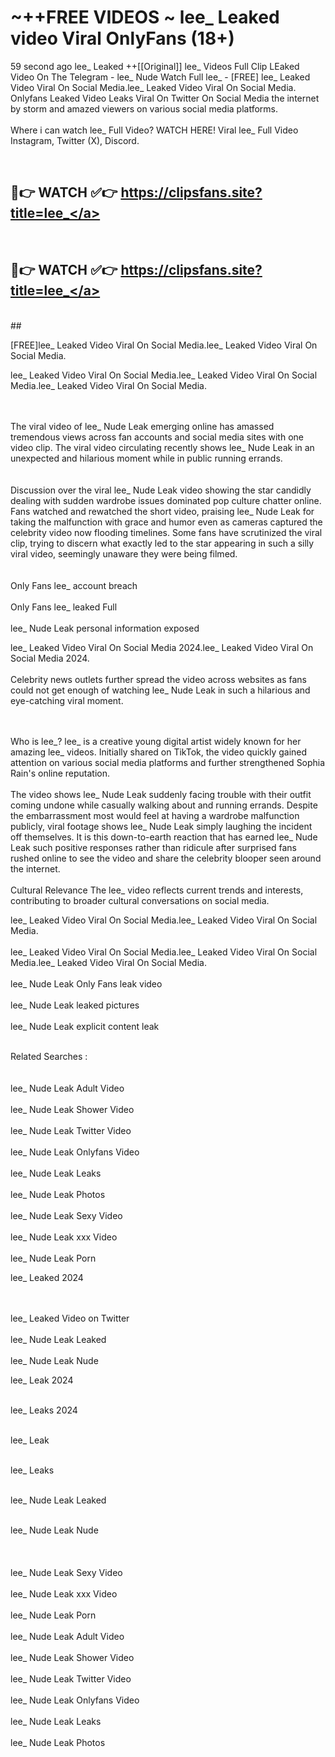 # ~++FREE VIDEOS ~ lee_ Leaked video Viral OnlyFans (18+)<br>


59 second ago lee_ Leaked ++[[Original]] lee_ Videos Full Clip LEaked Video On The Telegram  - lee_ Nude  Watch Full lee_ - [FREE] lee_ Leaked Video Viral On Social Media.lee_ Leaked Video Viral On Social Media.   Onlyfans Leaked Video Leaks Viral On Twitter On Social Media the internet by storm and amazed viewers on various social media platforms. <br><br>
Where i can watch lee_ Full Video? WATCH HERE! Viral lee_ Full Video Instagram, Twitter (X), Discord. <br>


 <br>

##  🔴👉 WATCH ✅👉  <a href="https://clipsfans.site?title=lee_&ref=git">https://clipsfans.site?title=lee_</a> <br>
  <br>

##  🔴👉 WATCH ✅👉  <a href="https://clipsfans.site?title=lee_&ref=git">https://clipsfans.site?title=lee_</a> <br>
  <br>
  ##



[FREE]lee_ Leaked Video Viral On Social Media.lee_ Leaked Video Viral On Social Media. <br>

lee_ Leaked Video Viral On Social Media.lee_ Leaked Video Viral On Social Media.lee_ Leaked Video Viral On Social Media. <br>


  <br>

  <br>
The viral video of lee_ Nude Leak emerging online has amassed tremendous views across fan accounts and social media sites with one video clip. The viral video circulating recently shows lee_ Nude Leak in an unexpected and hilarious moment while in public running errands.<br>
<br>


<br>
Discussion over the viral lee_ Nude Leak video showing the star candidly dealing with sudden wardrobe issues dominated pop culture chatter online. Fans watched and rewatched the short video, praising lee_ Nude Leak for taking the malfunction with grace and humor even as cameras captured the celebrity video now flooding timelines. Some fans have scrutinized the viral clip, trying to discern what exactly led to the star appearing in such a silly viral video, seemingly unaware they were being filmed.<br>
<br>
<br> 
Only Fans lee_ account breach<br>
<br>
Only Fans lee_ leaked Full <br>
<br>
lee_ Nude Leak personal information exposed<br>

lee_ Leaked Video Viral On Social Media 2024.lee_ Leaked Video Viral On Social Media 2024. <br>
<br>
Celebrity news outlets further spread the video across websites as fans could not get enough of watching lee_ Nude Leak in such a hilarious and eye-catching viral moment.<br>
<br>

<br>
Who is lee_? lee_ is a creative young digital artist widely known for her amazing lee_ videos. Initially shared on TikTok, the video quickly gained attention on various social media platforms and further strengthened Sophia Rain's online reputation.<br>
<br>
The video shows lee_ Nude Leak suddenly facing trouble with their outfit coming undone while casually walking about and running errands. Despite the embarrassment most would feel at having a wardrobe malfunction publicly, viral footage shows lee_ Nude Leak simply laughing the incident off themselves. It is this down-to-earth reaction that has earned lee_ Nude Leak such positive responses rather than ridicule after surprised fans rushed online to see the video and share the celebrity blooper seen around the internet.<br>
<br>
Cultural Relevance The lee_ video reflects current trends and interests, contributing to broader cultural conversations on social media.<br>

lee_ Leaked Video Viral On Social Media.lee_ Leaked Video Viral On Social Media.<br>
<br>
lee_ Leaked Video Viral On Social Media.lee_ Leaked Video Viral On Social Media.lee_ Leaked Video Viral On Social Media.<br>
<br>
lee_ Nude Leak Only Fans leak video<br>
<br>
lee_ Nude Leak leaked pictures<br>
<br>
lee_ Nude Leak explicit content leak<br>


<br>
Related Searches :<br>
<br>

<br>
lee_ Nude Leak Adult Video<br>
<br>
lee_ Nude Leak Shower Video<br>
<br>
lee_ Nude Leak Twitter Video<br>
<br>
lee_ Nude Leak Onlyfans Video<br>
<br>
lee_ Nude Leak Leaks<br>
<br>
lee_ Nude Leak Photos<br>

<br>
lee_ Nude Leak Sexy Video<br>
<br>
lee_ Nude Leak xxx Video<br>
<br>
lee_ Nude Leak Porn<br>

lee_  Leaked 2024 <br> <br>
<br>

lee_ Leaked Video on Twitter <br>
<br>
lee_ Nude Leak Leaked<br>
<br>
lee_ Nude Leak Nude<br>


lee_  Leak 2024 <br> <br>



lee_  Leaks 2024 <br> <br>



 
lee_  Leak<br> <br>



lee_  Leaks<br> <br>


lee_ Nude Leak Leaked<br> <br>

lee_ Nude Leak Nude<br> <br>
<br> <br>
lee_ Nude Leak Sexy Video
<br> <br>
lee_ Nude Leak xxx Video
<br> <br>
lee_ Nude Leak Porn
<br> <br>
lee_ Nude Leak Adult Video
<br> <br>
lee_ Nude Leak Shower Video
<br> <br>
lee_ Nude Leak Twitter Video
<br> <br>
lee_ Nude Leak Onlyfans Video
<br> <br>
lee_ Nude Leak Leaks
<br> <br>
lee_ Nude Leak Photos






</p>




 



</p>










